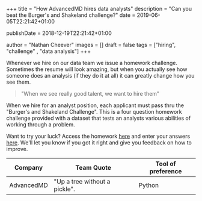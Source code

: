 +++
title = "How AdvancedMD hires data analysts"
description = "Can you beat the Burger's and Shakeland challenge?"
date = 2019-06-05T22:21:42+01:00

publishDate = 2018-12-19T22:21:42+01:00

author = "Nathan Cheever"
images = []
draft = false
tags = ["hiring", "challenge" , "data analysis"]
+++


Whenever we hire on our data team we issue a homework challenge. Sometimes the resume will look amazing, but when you actually see how someone does an analysis (if they do it at all) it can greatly change how you see them.

> "When we see really good talent, we want to hire them"

When we hire for an analyst position, each applicant must pass thru the "Burger's and Shakeland Challenge". This is a four question homework challenge provided with a dataset that tests an analysts various abilities of working through a problem.

Want to try your luck? Access the homework [here](#) and enter your answers [here](#). We'll let you know if you got it right and give you feedback on how to improve.

| Company    | Team Quote                    | Tool of preference |
|------------|-------------------------------|--------------------|
| AdvancedMD | "Up a tree without a pickle". | Python             |
